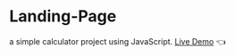 # Landing-Page
a simple calculator project using JavaScript.
[Live Demo](https://seifboudokhane.github.io/Landing-Page/) :point_left:
